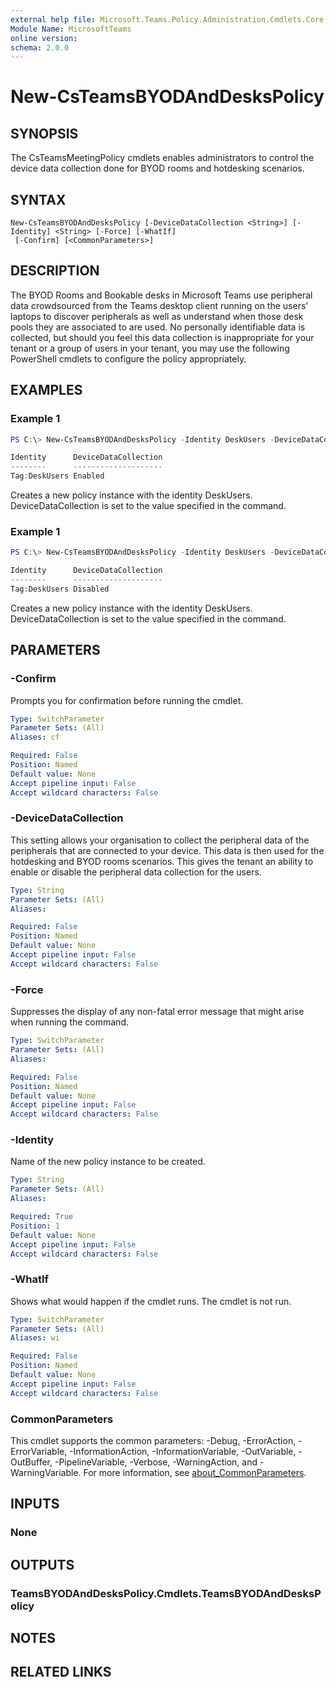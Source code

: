 ```yaml
---
external help file: Microsoft.Teams.Policy.Administration.Cmdlets.Core.dll-Help.xml
Module Name: MicrosoftTeams
online version:
schema: 2.0.0
---
```


# New-CsTeamsBYODAndDesksPolicy

## SYNOPSIS
The CsTeamsMeetingPolicy cmdlets enables administrators to control the device data collection done for BYOD rooms and hotdesking scenarios.

## SYNTAX

```
New-CsTeamsBYODAndDesksPolicy [-DeviceDataCollection <String>] [-Identity] <String> [-Force] [-WhatIf]
 [-Confirm] [<CommonParameters>]
```

## DESCRIPTION
The BYOD Rooms and Bookable desks in Microsoft Teams use peripheral data crowdsourced from the Teams desktop client running on the users' laptops to discover peripherals as well as understand when those desk pools they are associated to are used. No personally identifiable data is collected, but should you feel this data collection is inappropriate for your tenant or a group of users in your tenant, you may use the following PowerShell cmdlets to configure the policy appropriately.

## EXAMPLES

### Example 1
```powershell
PS C:\> New-CsTeamsBYODAndDesksPolicy -Identity DeskUsers -DeviceDataCollection Enabled

Identity      DeviceDataCollection
--------      --------------------
Tag:DeskUsers Enabled
```

Creates a new policy instance with the identity DeskUsers. DeviceDataCollection is set to the value specified in the command.

### Example 1
```powershell
PS C:\> New-CsTeamsBYODAndDesksPolicy -Identity DeskUsers -DeviceDataCollection Disabled

Identity      DeviceDataCollection
--------      --------------------
Tag:DeskUsers Disabled
```

Creates a new policy instance with the identity DeskUsers. DeviceDataCollection is set to the value specified in the command.

## PARAMETERS

### -Confirm
Prompts you for confirmation before running the cmdlet.

```yaml
Type: SwitchParameter
Parameter Sets: (All)
Aliases: cf

Required: False
Position: Named
Default value: None
Accept pipeline input: False
Accept wildcard characters: False
```

### -DeviceDataCollection
This setting allows your organisation to collect the peripheral data of the peripherals that are connected to your device. This data is then used for the hotdesking and BYOD rooms scenarios. This gives the tenant an ability to enable or disable the peripheral data collection for the users.

```yaml
Type: String
Parameter Sets: (All)
Aliases:

Required: False
Position: Named
Default value: None
Accept pipeline input: False
Accept wildcard characters: False
```

### -Force
Suppresses the display of any non-fatal error message that might arise when running the command.

```yaml
Type: SwitchParameter
Parameter Sets: (All)
Aliases:

Required: False
Position: Named
Default value: None
Accept pipeline input: False
Accept wildcard characters: False
```

### -Identity
Name of the new policy instance to be created.

```yaml
Type: String
Parameter Sets: (All)
Aliases:

Required: True
Position: 1
Default value: None
Accept pipeline input: False
Accept wildcard characters: False
```

### -WhatIf
Shows what would happen if the cmdlet runs.
The cmdlet is not run.

```yaml
Type: SwitchParameter
Parameter Sets: (All)
Aliases: wi

Required: False
Position: Named
Default value: None
Accept pipeline input: False
Accept wildcard characters: False
```

### CommonParameters
This cmdlet supports the common parameters: -Debug, -ErrorAction, -ErrorVariable, -InformationAction, -InformationVariable, -OutVariable, -OutBuffer, -PipelineVariable, -Verbose, -WarningAction, and -WarningVariable. For more information, see [about_CommonParameters](http://go.microsoft.com/fwlink/?LinkID=113216).

## INPUTS

### None

## OUTPUTS

### TeamsBYODAndDesksPolicy.Cmdlets.TeamsBYODAndDesksPolicy

## NOTES

## RELATED LINKS
